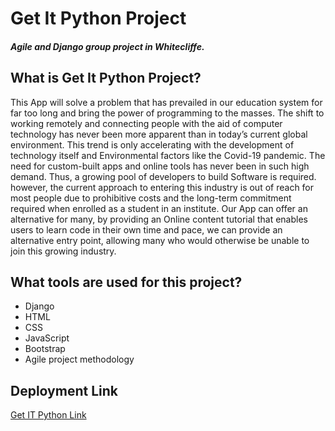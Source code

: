 # Get It Python Project
##### Agile and Django group project in Whitecliffe.

## What is Get It Python  Project?

This App will solve a problem that has prevailed in our education system for far too long and bring the power of programming to the masses. 
The shift to working remotely and connecting people with the aid of computer technology has never been more apparent than in today’s current global environment. 
This trend is only accelerating with the development of technology itself and Environmental factors like the Covid-19 pandemic. 
The need for custom-built apps and online tools has never been in such high demand. 
Thus, a growing pool of developers to build Software is required. however, the current approach to entering this industry is out of reach 
for most people due to prohibitive costs and the long-term commitment required when enrolled as a student in an institute. 
Our App can offer an alternative for many, by providing an Online content tutorial that enables users to learn code in their own time and pace, 
we can provide an alternative entry point, allowing many who would otherwise be unable to join this growing industry.

## What tools are used for this project?

+ Django
+ HTML
+ CSS
+ JavaScript
+ Bootstrap
+ Agile project methodology


## Deployment Link
[Get IT Python Link](https://masamist.pythonanywhere.com/)

